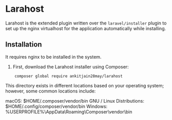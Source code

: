 # Larahost

Larahost is the extended plugin written over the `laravel/installer` plugin to set up the nginx virtualhost for the application automatically while installing.

## Installation

It requires nginx to be installed in the system.

1. First, download the Larahost installer using Composer:

```shell
    composer global require ankitjain28may/larahost
```

This directory exists in different locations based on your operating system; however, some common locations include:

macOS: $HOME/.composer/vendor/bin
GNU / Linux Distributions: $HOME/.config/composer/vendor/bin
Windows: %USERPROFILE%\AppData\Roaming\Composer\vendor\bin

